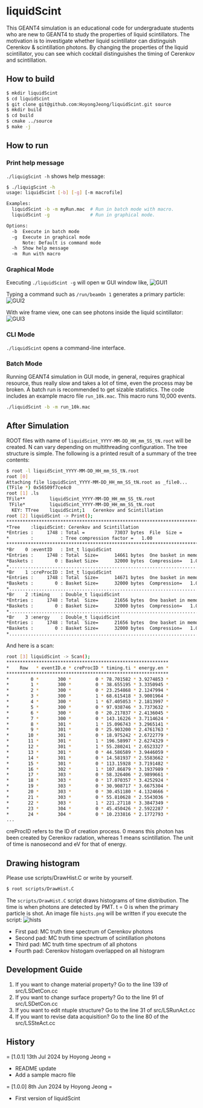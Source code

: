 # liquidScint

This GEANT4 simulation is an educational code for undergraduate students who are new to GEANT4 to study the properties of liquid scintillators.
The motivation is to investigate whether liquid scintillator can distinguish Cerenkov & scintillation photons.
By changing the properties of the liquid scintillator, you can see which cocktail distinguishes the timing of Cerenkov and scintillation.


## How to build
```bash
$ mkdir liquidScint
$ cd liquidScint
$ git clone git@github.com:HoyongJeong/liquidScint.git source
$ mkdir build
$ cd build
$ cmake ../source
$ make -j
```


## How to run

### Print help message
`./liquigScint -h` shows help message:
```bash
$ ./liquigScint -h
usage: liquidScint [-b] [-g] [-m macrofile]

Examples:
  liquidScint -b -m myRun.mac  # Run in batch mode with macro.
  liquidScint -g               # Run in graphical mode.

Options:
  -b  Execute in batch mode
  -g  Execute in graphical mode
      Note: Default is command mode
  -h  Show help message
  -m  Run with macro
```

### Graphical Mode
Executing `./liquidScint -g` will open w GUI window like,
![GUI1](./assets/g1.png)

Typing a command such as `/run/beamOn 1` generates a primary particle:
![GUI2](./assets/g2.png)

With wire frame view, one can see photons inside the liquid scintillator:
![GUI3](./assets/g3.png)

### CLI Mode
`./liquidScint` opens a command-line interface.

### Batch Mode
Running GEANT4 simulation in GUI mode, in general, requires graphical resource, thus really slow and takes a lot of time, even the process may be broken.
A batch run is recommended to get sizable statistics. The code includes an example macro file `run_10k.mac`. This macro runs 10,000 events.
```bash
./liquidScint -b -m run_10k.mac
```

## After Simulation
ROOT files with name of `liquidScint_YYYY-MM-DD_HH_mm_SS_tN.root` will be created. N can vary depending on multithreading configuration.
The tree structure is simple. The following is a printed result of a summary of the tree contents:
```bash
$ root -l liquidScint_YYYY-MM-DD_HH_mm_SS_tN.root
root [0]
Attaching file liquidScint_YYYY-MM-DD_HH_mm_SS_tN.root as _file0...
(TFile *) 0x56509f7ce4c0
root [1] .ls
TFile**         liquidScint_YYYY-MM-DD_HH_mm_SS_tN.root
 TFile*         liquidScint_YYYY-MM-DD_HH_mm_SS_tN.root
  KEY: TTree    liquidScint;1   Cerenkov and Scintillation
root [2] liquidScint -> Print();
******************************************************************************
*Tree    :liquidScint: Cerenkov and Scintillation                             *
*Entries :     1748 : Total =           73037 bytes  File  Size =      38489 *
*        :          : Tree compression factor =   1.00                       *
******************************************************************************
*Br    0 :eventID   : Int_t liquidScint                                      *
*Entries :     1748 : Total  Size=      14661 bytes  One basket in memory    *
*Baskets :        0 : Basket Size=      32000 bytes  Compression=   1.00     *
*............................................................................*
*Br    1 :creProcID : Int_t liquidScint                                      *
*Entries :     1748 : Total  Size=      14671 bytes  One basket in memory    *
*Baskets :        0 : Basket Size=      32000 bytes  Compression=   1.00     *
*............................................................................*
*Br    2 :timing    : Double_t liquidScint                                   *
*Entries :     1748 : Total  Size=      21656 bytes  One basket in memory    *
*Baskets :        0 : Basket Size=      32000 bytes  Compression=   1.00     *
*............................................................................*
*Br    3 :energy    : Double_t liquidScint                                   *
*Entries :     1748 : Total  Size=      21656 bytes  One basket in memory    *
*Baskets :        0 : Basket Size=      32000 bytes  Compression=   1.00     *
*............................................................................*
```
And here is a scan:
```bash
root [3] liquidScint -> Scan();
************************************************************
*    Row   * eventID.e * creProcID * timing.ti * energy.en *
************************************************************
*        0 *       300 *         0 * 78.701582 * 3.9274853 *
*        1 *       300 *         0 * 38.655195 * 3.3350945 *
*        2 *       300 *         0 * 23.254868 * 2.1247994 *
*        3 *       300 *         1 * 68.615418 * 3.9001964 *
*        4 *       300 *         1 * 67.405053 * 2.1813997 *
*        5 *       300 *         0 * 97.938746 * 3.7373632 *
*        6 *       300 *         0 * 20.217837 * 2.4136045 *
*        7 *       300 *         0 * 143.16226 * 3.7114624 *
*        8 *       301 *         1 * 15.096743 * 3.2965141 *
*        9 *       301 *         0 * 25.903200 * 2.4761763 *
*       10 *       301 *         0 * 18.975242 * 2.6722779 *
*       11 *       301 *         1 * 196.58997 * 2.6274329 *
*       12 *       301 *         1 * 55.280241 * 2.6523327 *
*       13 *       301 *         0 * 44.586589 * 3.9446059 *
*       14 *       301 *         0 * 14.581937 * 2.5583662 *
*       15 *       301 *         0 * 113.15928 * 3.7191482 *
*       16 *       302 *         1 * 107.86879 * 3.1937989 *
*       17 *       303 *         0 * 58.326406 * 2.9899661 *
*       18 *       303 *         0 * 17.070357 * 3.4252924 *
*       19 *       303 *         0 * 30.908717 * 3.6675304 *
*       20 *       303 *         0 * 30.451180 * 4.1324666 *
*       21 *       303 *         0 * 55.810628 * 2.5543036 *
*       22 *       303 *         1 * 221.27118 * 3.3847349 *
*       23 *       304 *         0 * 45.450426 * 2.5922287 *
*       24 *       304 *         0 * 10.233816 * 2.1772793 *
...
```
creProcID refers to the ID of creation process. 0 means this photon has been created by Cerenkov radation, whereas 1 means scintillation.
The unit of time is nanosecond and eV for that of energy.


## Drawing histogram
Please use scripts/DrawHist.C or write by yourself.
```bash
$ root scripts/DrawHist.C
```
The `scripts/DrawHist.C` script draws histograms of time distribution. The time is when photons are detected by PMT. t = 0 is when the primary particle is shot.
An image file `hists.png` will be written if you execute the script:
![hists](./assets/hists.png)
- First pad: MC truth time spectrum of Cerenkov photons
- Second pad: MC truth time spectrum of scintillation photons
- Third pad: MC truth time spectrum of all photons
- Fourth pad: Cerenkov histogam overlapped on all histogram


## Development Guide
1. If you want to change material property? Go to the line 139 of src/LSDetCon.cc
2. If you want to change surface property? Go to the line 91 of src/LSDetCon.cc
3. If you want to edit ntuple structure? Go to the line 31 of src/LSRunAct.cc
4. If you want to revise data acquisition? Go to the line 80 of the src/LSSteAct.cc


## History
= [1.0.1] 13th Jul 2024 by Hoyong Jeong =
  - README update
  - Add a sample macro file

= [1.0.0] 8th Jun 2024 by Hoyong Jeong =
  - First version of liquidScint
